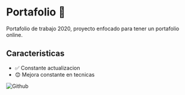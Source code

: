 # Portafolio :green_heart:

Portafolio de trabajo 2020, proyecto enfocado para tener un portafolio online.

## Caracteristicas

- :white_check_mark: Constante actualizacion
- :blush: Mejora constante en tecnicas

![Github](https://media.giphy.com/media/du3J3cXyzhj75IOgvA/giphy.gif)
